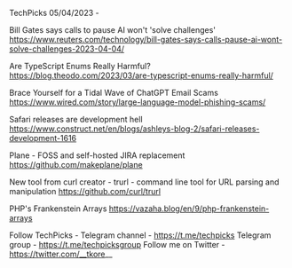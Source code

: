 TechPicks 05/04/2023 -

Bill Gates says calls to pause AI won't 'solve challenges'
https://www.reuters.com/technology/bill-gates-says-calls-pause-ai-wont-solve-challenges-2023-04-04/

Are TypeScript Enums Really Harmful?
https://blog.theodo.com/2023/03/are-typescript-enums-really-harmful/

Brace Yourself for a Tidal Wave of ChatGPT Email Scams
https://www.wired.com/story/large-language-model-phishing-scams/

Safari releases are development hell
https://www.construct.net/en/blogs/ashleys-blog-2/safari-releases-development-1616

Plane - FOSS and self-hosted JIRA replacement
https://github.com/makeplane/plane

New tool from curl creator - trurl - command line tool for URL parsing and manipulation
https://github.com/curl/trurl

PHP's Frankenstein Arrays
https://vazaha.blog/en/9/php-frankenstein-arrays

Follow TechPicks -
Telegram channel - https://t.me/techpicks
Telegram group - https://t.me/techpicksgroup
Follow me on Twitter - https://twitter.com/__tkore__